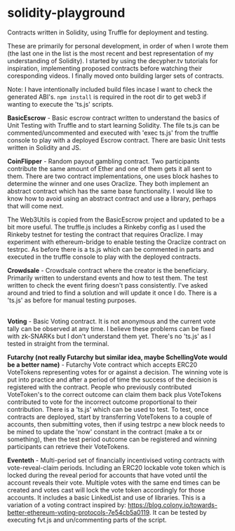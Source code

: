 # solidity-playground

Contracts written in Solidity, using Truffle for deployment and testing. 

These are primarily for personal development, in order of when I wrote them (the last one in the list is the most recent and best representation of my understanding of Solidity). I started by using the decypher.tv tutorials for inspiration, implementing proposed contracts before watching their coresponding videos. I finally moved onto building larger sets of contracts.

Note: I have intentionally included build files incase I want to check the generated ABI's. <code>npm install</code> is required in the root dir to get web3 if wanting to execute the 'ts.js' scripts.

<b>BasicEscrow</b> - Basic escrow contract written to understand the basics of Unit Testing with Truffle and to start learning Solidity. The file ts.js can be commented/uncommented and executed with 'exec ts.js' from the truffle console to play with a deployed Escrow contract. There are basic Unit tests written in Solidity and JS.

<b>CoinFlipper</b> - Random payout gambling contract. Two participants contribute the same amount of Ether and one of them gets it all sent to them. There are two contract implementations, one uses block hashes to determine the winner and one uses Oraclize. They both implement an abstract contract which has the same base functionality. I would like to know how to avoid using an abstract contract and use a library, perhaps that will come next.

The Web3Utils is copied from the BasicEscrow project and updated to be a bit more useful. The truffle.js includes a Rinkeby config as I used the Rinkeby testnet for testing the contract that requires Oraclize. I may experiment with ethereum-bridge to enable testing the Oraclize contract on testrpc. As before there is a ts.js which can be commented in parts and executed in the truffle console to play with the deployed contracts.

<b>Crowdsale</b> - Crowdsale contract where the creator is the beneficiary. Primarily written to understand events and how to test them. The test written to check the event firing doesn't pass consistently. I've asked around and tried to find a solution and will update it once I do. There is a 'ts.js' as before for manual testing purposes.

<br><b>Voting</b> - Basic Voting contract. It is not anonymous and the current vote tally can be observed at any time. I believe these problems can be fixed with zk-SNARKs but I don't understand them yet. There's no 'ts.js' as I tested in straight from the terminal.

<b>Futarchy (not really Futarchy but similar idea, maybe SchellingVote would be a better name)</b> - Futarchy Vote contract which accepts ERC20 VoteTokens representing votes for or against a decision. The winning vote is put into practice and after a period of time the success of the decision is registered with the contract. People who previously contributed VoteToken's to the correct outcome can claim them back plus VoteTokens contributed to vote for the incorrect outcome proportional to their contribution. There is a 'ts.js' which can be used to test. To test, once contracts are deployed, start by transferring VoteTokens to a couple of accounts, then submitting votes, then if using testrpc a new block needs to be mined to update the 'now' constant in the contract (make a tx or something), then the test period outcome can be registered and winning participants can retrieve their VoteTokens.

<b>Eventeth</b> - Multi-period set of financially incentivised voting contracts with vote-reveal-claim periods. Including an ERC20 lockable vote token which is locked during the reveal period for accounts that have voted until the account reveals their vote. Multiple votes with the same end times can be created and votes cast will lock the vote token accordingly for those accounts. It includes a basic LinkedList and use of libraries. This is a variation of a voting contract inspired by: https://blog.colony.io/towards-better-ethereum-voting-protocols-7e54cb5a0119. It can be tested by executing fvt.js and un/commenting parts of the script. 
